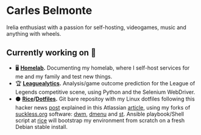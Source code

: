 <!--
**crlxs/crlxs** is a ✨ _special_ ✨ repository because its `README.md` (this file) appears on your GitHub profile.

Here are some ideas to get you started:

- 🔭 I’m currently working on ...
- 🌱 I’m currently learning ...
- 👯 I’m looking to collaborate on ...
- 🤔 I’m looking for help with ...
- 💬 Ask me about ...
- 📫 How to reach me: ...
- 😄 Pronouns: ...
- ⚡ Fun fact: ...
-->
# Carles Belmonte
Irelia enthusiast with a passion for self-hosting, videogames, music and anything with wheels.

## Currently working on 💾
- 🖥 **[Homelab](https://github.com/crlxs/homelab).** Documenting my homelab, where I self-host services for me and my family and test new things.
- 🏆 **[Leaguealytics](https://github.com/crlxs/leaguealytics).** Analysis/game outcome prediction for the League of Legends competitive scene, using Python and the Selenium WebDriver.
- ⚫ **[Rice](https://github.com/crlxs/rice)/[Dotfiles](https://github.com/crlxs/dotfiles).** Git bare repositoy with my Linux dotfiles following this hacker news [post](news.ycombinator.com/item?id=11070797) explained in this Atlassian [article](https://www.atlassian.com/git/tutorials/dotfiles), using my forks of [suckless.org](https://suckless.org/philosophy/) software: [dwm](https://github.com/crlxs/dwm), [dmenu](https://github.com/crlxs/dmenu) and [st](https://github.com/crlxs/st). Ansible playbook/Shell script at [rice](https://github.com/crlxs/rice) will bootstrap my environment from scratch on a fresh Debian stable install.
